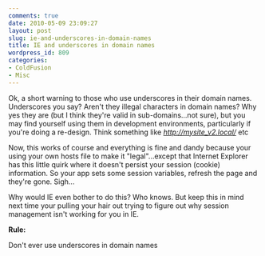 ```yaml
---
comments: true
date: 2010-05-09 23:09:27
layout: post
slug: ie-and-underscores-in-domain-names
title: IE and underscores in domain names
wordpress_id: 809
categories:
- ColdFusion
- Misc
---
```


Ok, a short warning to those who use underscores in their domain names. Underscores you say? Aren't they illegal characters in domain names? Why yes they are (but I think they're valid in sub-domains...not sure), but you may find yourself using them in development environments, particularly if you're doing a re-design. Think something like _http://mysite_v2.local/_ etc

Now, this works of course and everything is fine and dandy because your using your own hosts file to make it "legal"...except that Internet Explorer has this little quirk where it doesn't persist your session (cookie) information. So your app sets some session variables, refresh the page and they're gone. Sigh...

Why would IE even bother to do this? Who knows. But keep this in mind next time your pulling your hair out trying to figure out why session management isn't working for you in IE.

**Rule:**

Don't ever use underscores in domain names
